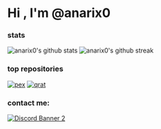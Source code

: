 # Hi , I'm @anarix0
### stats
![anarix0's github stats](https://github-readme-stats.vercel.app/api?username=anarix0&theme=transparent&hide_border=true&show_icons=true&count_private=true&include_all_commits=true)
![anarix0's github streak](https://streak-stats.demolab.com?user=anarix0&theme=transparent&hide_border=true&date_format=j%2Fn%5B%2FY%5D)

### top repositories
[![pex](https://github-readme-stats.vercel.app/api/pin/?username=anarix0&repo=pex&theme=default_repocard)](https://github.com/anarix0/pex)
[![qrat](https://github-readme-stats.vercel.app/api/pin/?username=anarix0&repo=qrat&theme=default_repocard)](https://github.com/anarix0/qrat)

### contact me:
[![Discord Banner 2](https://discordapp.com/api/guilds/925006024736374864/widget.png?style=banner2)](https://dsc.gg/void0)


[website]: https://anarix0.ga
[github]: https://github.com/anarix0
[discord]: https://dsc.gg/void0
